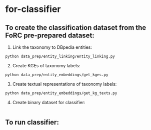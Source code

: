 # for-classifier

## To create the classification dataset from the FoRC pre-prepared dataset: 

1. Link the taxonomy to DBpedia entities:

```commandline
python data_prep/entity_linking/entity_linking.py
```

2. Create KGEs of taxonomy labels:

```commandline
python data_prep/entity_embeddings/get_kges.py
```

3. Create textual representations of taxonomy labels:

```commandline
python data_prep/entity_embeddings/get_kg_texts.py
```

4. Create binary dataset for classifier:

```commandline
```

## To run classifier:

```commandline
```
